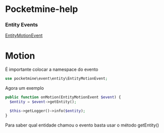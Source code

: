 # Pocketmine-help

<h3>Entity Events</h3>

<a href="#motion">EntityMotionEvent</a>

# Motion 

<p>É importante colocar a namespace do evento</p>

```php
use pocketmine\event\entity\EntityMotionEvent;
```

<p>Agora um exemplo</p>

```php
public function onMotion(EntityMotionEvent $event) {
  $entity = $event->getEntity();

  $this->getLogger()->info($entity);
}
```

<p>Para saber qual entidade chamou o evento basta usar o método getEntity()</p>
